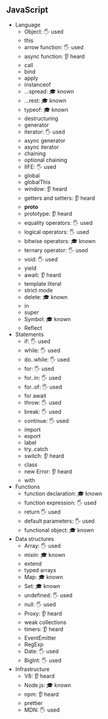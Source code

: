 ## JavaScript

- Language
  - Object: 🖐 used
  - this
  - arrow function: 🖐 used
  - async function: 👂 heard
  - call
  - bind
  - apply
  - instanceof
  - ...spread: 🎓 known
  - ...rest: 🎓 known
  - typeof: 🎓 known
  - destructuring
  - generator
  - iterator: 🖐 used
  - async generator
  - async iterator
  - chaining
  - optional chaining
  - IIFE: 🖐 used
  - global
  - globalThis
  - window: 👂 heard
  - getters and setters: 👂 heard
  - __proto__
  - prototype: 👂 heard
  - equality operators: 🖐 used
  - logical operators: 🖐 used
  - bitwise operators: 🎓 known
  - ternary operator: 🖐 used
  - void: 🖐 used
  - yield
  - await: 👂 heard
  - template literal
  - strict mode
  - delete: 🎓 known
  - in
  - super
  - Symbol: 🎓 known
  - Reflect 
- Statements
  - if: 🖐 used
  - while: 🖐 used
  - do..while: 🖐 used
  - for: 🖐 used
  - for..in: 🖐 used
  - for..of: 🖐 used
  - for await
  - throw: 🖐 used
  - break: 🖐 used
  - continue: 🖐 used
  - import 
  - export
  - label
  - try..catch
  - switch: 👂 heard
  - class
  - new Error: 👂 heard
  - with
- Functions
  - function declaration: 🎓 known
  - function expression: 🖐 used
  - return 🖐 used
  - default parameters: 🖐 used
  - functional object: 🎓 known
- Data structures
  - Array: 🖐 used
  - mixin: 🎓 known
  - extend
  - typed arrays
  - Map: 🎓 known
  - Set: 🎓 known
  - undefined: 🖐 used
  - null: 🖐 used
  - Proxy: 👂 heard
  - weak collections
  - timers: 👂 heard
  - EventEmitter
  - RegExp
  - Date: 🖐 used
  - BigInt: 🖐 used
- Infrastructure
  - V8: 👂 heard
  - Node.js: 🎓 known
  - npm: 👂 heard
  - prettier
  - MDN: 🖐 used
